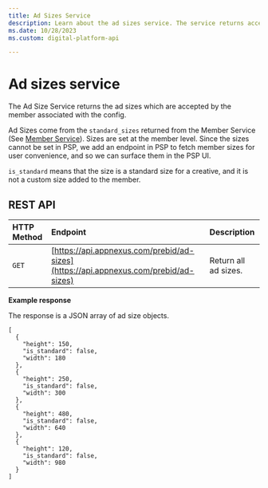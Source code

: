 ```yaml
---
title: Ad Sizes Service
description: Learn about the ad sizes service. The service returns accepted ad sizes from the member service, which cannot be set in PSP.
ms.date: 10/28/2023
ms.custom: digital-platform-api

---
```


# Ad sizes service

The Ad Size Service returns the ad sizes which are accepted by the member associated with the config.

Ad Sizes come from the `standard_sizes` returned from the Member Service (See [Member Service](./member-service.md)). Sizes are set at the member level. Since the sizes cannot be set in PSP, we add an endpoint in PSP to fetch member sizes for user convenience, and so we can surface them in the PSP UI.

`is_standard` means that the size is a standard size for a creative, and it is not a custom size added to the member.

## REST API

| HTTP Method | Endpoint | Description |
|:---|:---|:---|
| `GET` | [https://api.appnexus.com/prebid/ad-sizes](https://api.appnexus.com/prebid/ad-sizes) | Return all ad sizes. |

**Example response**

The response is a JSON array of ad size objects.

```
[
  {
    "height": 150,
    "is_standard": false,
    "width": 180
  },
  {
    "height": 250,
    "is_standard": false,
    "width": 300
  },
  {
    "height": 480,
    "is_standard": false,
    "width": 640
  },
  {
    "height": 120,
    "is_standard": false,
    "width": 980
  }
]
```

